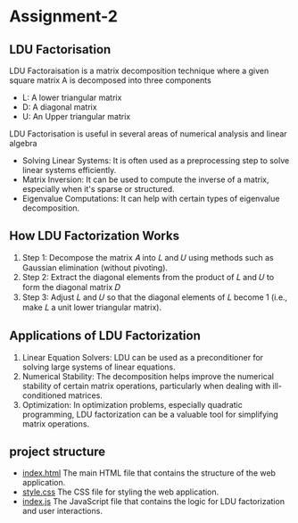 # Assignment-2
<h2> LDU Factorisation </h2>
<p>LDU Factoraisation is a matrix decomposition technique where a given square matrix A is decomposed into three components</p>
<ul>
  <li> L: A lower triangular matrix</li>
  <li> D: A diagonal matrix</li>
  <li> U: An Upper triangular matrix</li>
</ul>
<p> LDU Factorisation is useful in several areas of numerical analysis and linear algebra </p>
<ul>
  <li>Solving Linear Systems: It is often used as a preprocessing step to solve linear systems efficiently.</li>
  <li>Matrix Inversion: It can be used to compute the inverse of a matrix, especially when it's sparse or structured.</li>
  <li>Eigenvalue Computations: It can help with certain types of eigenvalue decomposition.</li>
</ul>
<h2>How LDU Factorization Works</h2>
<ol>
  <li>Step 1: Decompose the matrix 
𝐴 into 
𝐿 and 
𝑈 using methods such as Gaussian elimination (without pivoting).</li>
  <li>Step 2: Extract the diagonal elements from the product of 
𝐿 and 
𝑈 to form the diagonal matrix 
𝐷
  </li>
  <li>Step 3: Adjust 
𝐿 and 
𝑈 so that the diagonal elements of 
𝐿 become 1 (i.e., make 
𝐿 a unit lower triangular matrix).</li>
</ol>
<h2>Applications of LDU Factorization</h2>
<ol>
  <li>Linear Equation Solvers: LDU can be used as a preconditioner for solving large systems of linear equations.</li>
  <li>Numerical Stability: The decomposition helps improve the numerical stability of certain matrix operations, particularly when dealing with ill-conditioned matrices.</li>
  <li>Optimization: In optimization problems, especially quadratic programming, LDU factorization can be a valuable tool for simplifying matrix operations.
</li>
</ol>
<h2> project structure</h2>
<ul>
  <li> 
    <a href="index.html"> index.html</a> The main HTML file that contains the structure of the web application.
      </li>
  <li>
    <a href="style.css"> style.css</a> The CSS file for styling the web application.
  </li>
  <li>
    <a href="index.js"> index.js</a> The JavaScript file that contains the logic for LDU factorization and user interactions.
  </li>
</ul>
